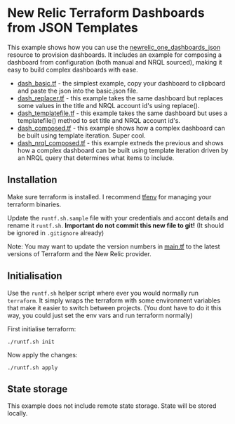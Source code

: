 # New Relic Terraform Dashboards from JSON Templates
This example shows how you can use the [newrelic_one_dashboards_json](https://registry.terraform.io/providers/newrelic/newrelic/latest/docs/resources/one_dashboard_json) resource to provision dashboards. It includes an example for composing a dashboard from configuration (both manual and NRQL sourced), making it easy to build complex dashboards with ease.

* [dash_basic.tf](dash_basic.tf) - the simplest example, copy your dashboard to clipboard and paste the json into the basic.json file.
* [dash_replacer.tf](dash_replacer.tf) - this example takes the same dashboard but replaces some values in the title and NRQL account id's using replace().
* [dash_templatefile.tf](dash_templatefile.tf) - this example takes the same dashboard but uses a templatefile() method to set title and NRQL account id's.
* [dash_composed.tf](dash_composed.tf) - this example shows how a complex dashboard can be built using template iteration. Super cool.
* [dash_nrql_composed.tf](dash_nrql_composed.tf) - this example extneds the previous and shows how a complex dashboard can be built using template iteration driven by an NRQL query that determines what items to include.

## Installation
Make sure terraform is installed. I recommend [tfenv](https://github.com/tfutils/tfenv) for managing your terraform binaries.

Update the `runtf.sh.sample` file with your credentials and accont details and rename it `runtf.sh`. **Important do not commit this new file to git!** (It should be ignored in `.gitignore` already)

Note: You may want to update the version numbers in [main.tf](main.tf) to the latest versions of  Terraform and the New Relic provider.

## Initialisation
Use the `runtf.sh` helper script where ever you would normally run `terraform`. It simply wraps the terraform with some environment variables that make it easier to switch between projects. (You dont have to do it this way, you could just set the env vars and run terraform normally)

First initialise terraform:
```
./runtf.sh init
```

Now apply the changes:
```
./runtf.sh apply
```

## State storage
This example does not include remote state storage. State will be stored locally.

